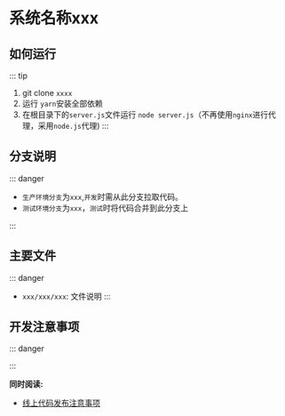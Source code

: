# 系统名称xxx

## 如何运行
::: tip 
1. git clone `xxxx`
2. 运行 `yarn`安装全部依赖
3. 在根目录下的`server.js`文件运行 `node server.js`（不再使用`nginx`进行代理，采用`node.js`代理)
:::


## 分支说明
::: danger 
- `生产环境分支`为`xxx`,`开发`时需从此分支拉取代码。
- `测试环境分支`为`xxx`，`测试`时将代码合并到此分支上

:::
## 主要文件
::: danger 
- `xxx/xxx/xxx`: 文件说明
:::


## 开发注意事项
::: danger 


:::

**同时阅读:** 

- [线上代码发布注意事项](/线上代码发布注意事项/必看.md)
